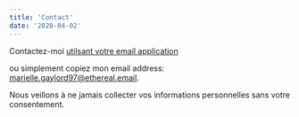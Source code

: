 ```yaml
---
title: 'Contact'
date: '2020-04-02'
---
```




Contactez-moi [utilsant votre email application](mailto:marielle.gaylord97@ethereal.email?subject=Salut&body=Tapez%20%0Avotre%20message%20ici%0A)

ou simplement copiez mon email address: marielle.gaylord97@ethereal.email.

Nous veillons à ne jamais collecter vos informations personnelles sans votre consentement. 